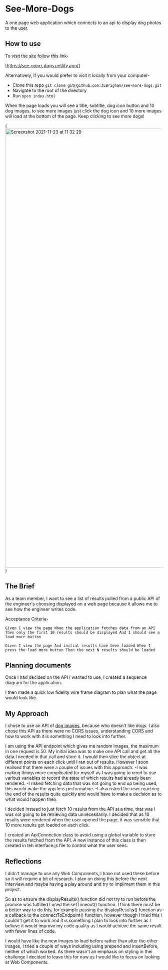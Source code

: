 # See-More-Dogs

A one page web application which connects to an api to display dog photos to the user.

## How to use

To visit the site follow this link-

[https://see-more-dogs.netlify.app/]

Alternatively, if you would prefer to visit it locally from your computer-

- Clone this repo `git clone git@github.com:JLBrigham/see-more-dogs.git`
- Navigate to the root of the directory
- Run `open index.html`

When the page loads you will see a title, subtitle, dog icon button and 10 dog images, to see more images just click the dog icon and 10 more images will load at the bottom of the page. Keep clicking to see more dogs!

(<img width="1400" alt="Screenshot 2021-11-23 at 11 32 29" src="https://user-images.githubusercontent.com/74301627/143012374-4eb50d6f-0740-469d-8732-ef61ea00636a.png">)

## The Brief

As a team member, I want to see a list of results pulled from a public API of the engineer's choosing displayed on a web page because it allows me to see how the engineer writes code.

Acceptance Criteria-

`Given I view the page When the application fetches data from an API Then only the first 10 results should be displayed And I should see a load more button `

`Given I view the page And initial results have been loaded When I press the load more button Then the next N results should be loaded `

## Planning documents

Once I had decided on the API I wanted to use, I created a sequence diagram for the application.

I then made a quick low fidelity wire frame diagram to plan what the page would look like.

## My Approach

I chose to use an API of [dog images](https://dog.ceo/dog-api/), because who doesn't like dogs. I also chose this API as there were no CORS issues, understanding CORS and how to work with it is something I need to look into further.

I am using the API endpoint which gives me random images, the maximum in one request is 50. My initial idea was to make one API call and get all the data I needed in that call and store it. I would then slice the object at different points on each click until I ran out of results. However I soon realised that there were a couple of issues with this approach:
-I was making things more complicated for myself as I was going to need to use various variables to record the state of which results had already been rendered.
-I risked fetching data that was not going to end up being used, this would make the app less performative.
-I also risked the user reaching the end of the results quite quickly and would have to make a decision as to what would happen then.

I decided instead to just fetch 10 results from the API at a time, that was I was not going to be retrieving data unnecessarily. I decided that as 10 results were rendered when the user opened the page, it was sensible that 10 more results got loaded on each click.

I created an ApiConnection class to avoid using a global variable to store the results fetched from the API. A new instance of this class is then created in teh interface.js file to control what the user sees.

## Reflections

I didn't manage to use any Web Components, I have not used these before so it will require a bit of research. I plan on doing this before the next interview and maybe having a play around and try to impliment them in this project.

So as to ensure the displayResults() function did not try to run before the promise was fulfilled I used the setTimeout() function. I think there must be a better way to do this, for example passing the displayResults() function as a callback to the connectToEndpoint() function, however though I tried this I couldn't get it to work and it is something I plan to look into further as I believe it would improve my code quality as I would achieve the same result with fewer lines of code.

I would have like the new images to load before rather than after the other images, I tried a couple of ways including using prepend and insertBefore, neither of which worked. As there wasn't an emphasis on styling in thei challenge I decided to leave this for now as I would like to focus on looking at Web Components.
